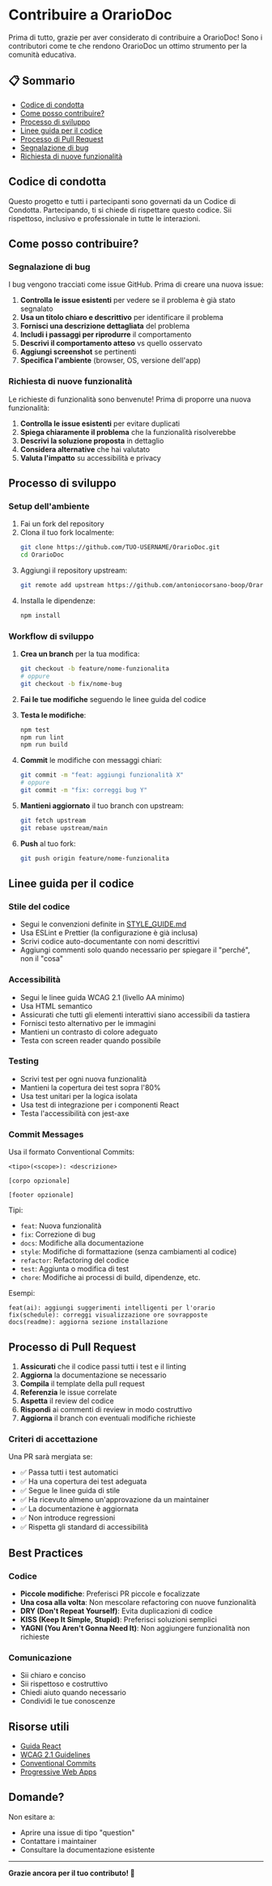 # Contribuire a OrarioDoc

Prima di tutto, grazie per aver considerato di contribuire a OrarioDoc! Sono i contributori come te che rendono OrarioDoc un ottimo strumento per la comunità educativa.

## 📋 Sommario

- [Codice di condotta](#codice-di-condotta)
- [Come posso contribuire?](#come-posso-contribuire)
- [Processo di sviluppo](#processo-di-sviluppo)
- [Linee guida per il codice](#linee-guida-per-il-codice)
- [Processo di Pull Request](#processo-di-pull-request)
- [Segnalazione di bug](#segnalazione-di-bug)
- [Richiesta di nuove funzionalità](#richiesta-di-nuove-funzionalità)

## Codice di condotta

Questo progetto e tutti i partecipanti sono governati da un Codice di Condotta. Partecipando, ti si chiede di rispettare questo codice. Sii rispettoso, inclusivo e professionale in tutte le interazioni.

## Come posso contribuire?

### Segnalazione di bug

I bug vengono tracciati come issue GitHub. Prima di creare una nuova issue:

1. **Controlla le issue esistenti** per vedere se il problema è già stato segnalato
2. **Usa un titolo chiaro e descrittivo** per identificare il problema
3. **Fornisci una descrizione dettagliata** del problema
4. **Includi i passaggi per riprodurre** il comportamento
5. **Descrivi il comportamento atteso** vs quello osservato
6. **Aggiungi screenshot** se pertinenti
7. **Specifica l'ambiente** (browser, OS, versione dell'app)

### Richiesta di nuove funzionalità

Le richieste di funzionalità sono benvenute! Prima di proporre una nuova funzionalità:

1. **Controlla le issue esistenti** per evitare duplicati
2. **Spiega chiaramente il problema** che la funzionalità risolverebbe
3. **Descrivi la soluzione proposta** in dettaglio
4. **Considera alternative** che hai valutato
5. **Valuta l'impatto** su accessibilità e privacy

## Processo di sviluppo

### Setup dell'ambiente

1. Fai un fork del repository
2. Clona il tuo fork localmente:
   ```bash
   git clone https://github.com/TUO-USERNAME/OrarioDoc.git
   cd OrarioDoc
   ```
3. Aggiungi il repository upstream:
   ```bash
   git remote add upstream https://github.com/antoniocorsano-boop/OrarioDoc.git
   ```
4. Installa le dipendenze:
   ```bash
   npm install
   ```

### Workflow di sviluppo

1. **Crea un branch** per la tua modifica:
   ```bash
   git checkout -b feature/nome-funzionalita
   # oppure
   git checkout -b fix/nome-bug
   ```

2. **Fai le tue modifiche** seguendo le linee guida del codice

3. **Testa le modifiche**:
   ```bash
   npm test
   npm run lint
   npm run build
   ```

4. **Commit** le modifiche con messaggi chiari:
   ```bash
   git commit -m "feat: aggiungi funzionalità X"
   # oppure
   git commit -m "fix: correggi bug Y"
   ```

5. **Mantieni aggiornato** il tuo branch con upstream:
   ```bash
   git fetch upstream
   git rebase upstream/main
   ```

6. **Push** al tuo fork:
   ```bash
   git push origin feature/nome-funzionalita
   ```

## Linee guida per il codice

### Stile del codice

- Segui le convenzioni definite in [STYLE_GUIDE.md](./docs/STYLE_GUIDE.md)
- Usa ESLint e Prettier (la configurazione è già inclusa)
- Scrivi codice auto-documentante con nomi descrittivi
- Aggiungi commenti solo quando necessario per spiegare il "perché", non il "cosa"

### Accessibilità

- Segui le linee guida WCAG 2.1 (livello AA minimo)
- Usa HTML semantico
- Assicurati che tutti gli elementi interattivi siano accessibili da tastiera
- Fornisci testo alternativo per le immagini
- Mantieni un contrasto di colore adeguato
- Testa con screen reader quando possibile

### Testing

- Scrivi test per ogni nuova funzionalità
- Mantieni la copertura dei test sopra l'80%
- Usa test unitari per la logica isolata
- Usa test di integrazione per i componenti React
- Testa l'accessibilità con jest-axe

### Commit Messages

Usa il formato Conventional Commits:

```
<tipo>(<scope>): <descrizione>

[corpo opzionale]

[footer opzionale]
```

Tipi:
- `feat`: Nuova funzionalità
- `fix`: Correzione di bug
- `docs`: Modifiche alla documentazione
- `style`: Modifiche di formattazione (senza cambiamenti al codice)
- `refactor`: Refactoring del codice
- `test`: Aggiunta o modifica di test
- `chore`: Modifiche ai processi di build, dipendenze, etc.

Esempi:
```
feat(ai): aggiungi suggerimenti intelligenti per l'orario
fix(schedule): correggi visualizzazione ore sovrapposte
docs(readme): aggiorna sezione installazione
```

## Processo di Pull Request

1. **Assicurati** che il codice passi tutti i test e il linting
2. **Aggiorna** la documentazione se necessario
3. **Compila** il template della pull request
4. **Referenzia** le issue correlate
5. **Aspetta** il review del codice
6. **Rispondi** ai commenti di review in modo costruttivo
7. **Aggiorna** il branch con eventuali modifiche richieste

### Criteri di accettazione

Una PR sarà mergiata se:
- ✅ Passa tutti i test automatici
- ✅ Ha una copertura dei test adeguata
- ✅ Segue le linee guida di stile
- ✅ Ha ricevuto almeno un'approvazione da un maintainer
- ✅ La documentazione è aggiornata
- ✅ Non introduce regressioni
- ✅ Rispetta gli standard di accessibilità

## Best Practices

### Codice

- **Piccole modifiche**: Preferisci PR piccole e focalizzate
- **Una cosa alla volta**: Non mescolare refactoring con nuove funzionalità
- **DRY (Don't Repeat Yourself)**: Evita duplicazioni di codice
- **KISS (Keep It Simple, Stupid)**: Preferisci soluzioni semplici
- **YAGNI (You Aren't Gonna Need It)**: Non aggiungere funzionalità non richieste

### Comunicazione

- Sii chiaro e conciso
- Sii rispettoso e costruttivo
- Chiedi aiuto quando necessario
- Condividi le tue conoscenze

## Risorse utili

- [Guida React](https://react.dev/)
- [WCAG 2.1 Guidelines](https://www.w3.org/WAI/WCAG21/quickref/)
- [Conventional Commits](https://www.conventionalcommits.org/)
- [Progressive Web Apps](https://web.dev/progressive-web-apps/)

## Domande?

Non esitare a:
- Aprire una issue di tipo "question"
- Contattare i maintainer
- Consultare la documentazione esistente

---

**Grazie ancora per il tuo contributo! 🎉**
